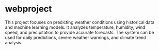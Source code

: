 # webproject
This project focuses on predicting weather conditions using historical data and machine learning models. It analyzes temperature, humidity, wind speed, and precipitation to provide accurate forecasts. The system can be used for daily predictions, severe weather warnings, and climate trend analysis.
